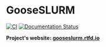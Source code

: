 # GooseSLURM

[![CI](https://github.com/tdegeus/GooseSLURM/workflows/CI/badge.svg)](https://github.com/tdegeus/GooseSLURM/actions)
[![Documentation Status](https://readthedocs.org/projects/gooseslurm/badge/?version=latest)](http://gooseslurm.geus.me/en/latest/?badge=latest)

**Project's website: [gooseslurm.rtfd.io](https://gooseslurm.rtfd.io)**
